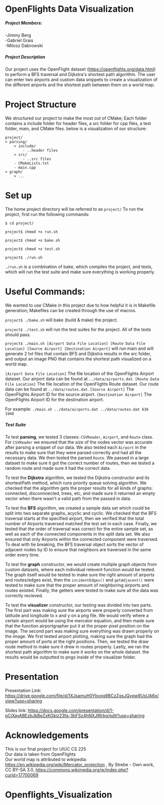 # OpenFlights Data Visualization

##### Project Members: 

-Jimmy Berg\
-Gabriel Grais\
-Milosz Dabrowski

##### Project Description

Our project uses the OpenFlight dataset (https://openflights.org/data.html) to perform a BFS traversal and Dijkstra's shortest path algorithm. The user can enter two airports and custom data snippets to create a visualization of the different airports and the shortest path between them on a world map.



# Project Structure
We structured our project to make the most out of CMake; Each folder contains a include folder for header files, a src folder for cpp files, a test folder, main, and CMake files. below is a visualization of our structure:
```
project/
> parsing/
    > include/
        - ..header files
    > src/
        - ..src files
    - CMakeLists.txt
    - main.cpp
> graph/
    > ...
```


# Set up
The home project directory will be referred to as `project/`
To run the project, first run the following commands:

`$ cd project/`

`project$ chmod +x run.sh`

`project$ chmod +x bake.sh`

`project$ chmod +x test.sh`

`project$ ./run.sh`

`./run.sh` is a combination of bake, which compiles the project, and tests, which will run the test suite and make sure everything is working properly.


# Useful Commands:

We wanted to use CMake in this project due to how helpful it is in Makefile generation; Makefiles can be created through the use of macros.

`project$ ./bake.sh` will bake (build & make) the project.

`project$ ./test.sh` will run the test suites for the project. All of the tests should pass.

`project$ ./main.sh [Airport Data File Location] [Route Data File Location] [Source Airport] [Destination Airport]` will run main and will generate 2 txt files that contain BFS and Dijkstra results in the src folder, and output an image PNG that contains the shortest path visualized on a world map.

`[Airport Data File Location]` The file location of the OpenFlights Airport dataset. Our airport data can be found at `../data/airports.dat`.
`[Route Data File Location]` The file location of the OpenFlights Route dataset. Our route data can be found at `../data/routes.dat`.
`[Source Airport]` The OpenFlights Airport ID for the source airport.
`[Destination Airport]` The OpenFlights Airport ID for the destination airport. 

For example: `./main.sh ../data/airports.dat ../data/routes.dat 636 1948`

##### Test Suite

To test **parsing**, we tested 3 classes: `CSVReader`, `Airport`, and `Route` class. For `CSVReader` we ensured that the size of the nodes vector was accurate after parsing a snippet of our data. We also tested each `Airport` in the results to make sure that they were parsed correctly and had all the necessary data. We then tested the parsed `Route`. We passed in a large dataset to make sure it got the correct number of routes, then we tested a random route and made sure it had the correct data. 

To test the **Dijkstra** algorithm, we tested the Dijkstra constructor and its shortestPath method, which runs priority queue solving algorithm. We checked that the algorithm gets the proper results for all kinds of graphs: connected, disconnnected, trees, etc, and made sure it returned an empty vector when there wasn't a valid path from the passed in data.

To test the **BFS** algorithm, we created a sample data set which could be split into two separate graphs, acyclic and cyclic. We checked that the BFS traversal starts at the specified airport, then we verified that the total number of Airports traversed matched the test set in each case. Finally, we tested that the order of traversal was correct for the entire sample set, as well as each of the connected components in the split data set. We also ensured that only Airports within the connected component were traversed. To deal with tie breaking, the BFS traversal object sorts the vector of adjacent nodes by ID to ensure that neighbors are traversed in the same order every time.

To test the **graph** constructor, we would create multiple graph objects from custom datasets, where each individual relevent function would be tested. The graph itself would be tested to make sure the right amount of airports and routes/edges exist, then the `incidentEdges()` and `getAdjacent()` were tested to make sure that the proper amount of neighboring airports and routes existed. Finally, the getters were tested to make sure all the data was correctly recieved.

To test the **visualizer** constructor, our testing was divided into two parts. The first part was making sure the airports were properly converted from latitude and longitude to x and y on a png file. We would verify where a certain airport would be using the mercator equation, and then made sure that the function airportgrapher put it at the proper pixel position on the image. The second part was making sure everything was drawn properly on the image. We first tested airport plotting, making sure the graph had the proper amount of ports at the right positions. Then, we tested the draw route method to make sure it drew in routes properly. Lastly, we ran the shortest path algorithm to make sure it works on the whole dataset. the results would be outputted to pngs inside of the visualizer folder.

# Presentation

Presentation Link: https://drive.google.com/file/d/1XJsamuH0Ybvqg9BCzZgsJQypw9UsUA6x/view?usp=sharing

Slides link: https://docs.google.com/presentation/d/1-pCiXayABEzbJkBeZxKGkiz23fa-3bFSz4hNXJlRrbg/edit?usp=sharing

# Acknowledgements

This is our final project for UIUC CS 225\
Our data is taken from OpenFlights\
Our world map is attributed to wikipedia: https://en.wikipedia.org/wiki/Mercator_projection , By Strebe - Own work, CC BY-SA 3.0, https://commons.wikimedia.org/w/index.php?curid=17700069
# Openflights_Visualization

